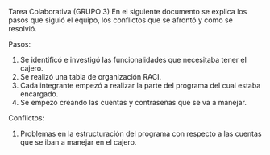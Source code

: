 Tarea Colaborativa (GRUPO 3) En el siguiente documento se explica los pasos que siguió el equipo, los conflictos que se afrontó y como se resolvió.

Pasos:
1. Se identificó e investigó las funcionalidades que necesitaba tener el cajero.
2. Se realizó una tabla de organización RACI.
3. Cada integrante empezó a realizar la parte del programa del cual estaba encargado.
4. Se empezó creando las cuentas y contraseñas que se va a manejar.

Conflictos:
1. Problemas en la estructuración del programa con respecto a las cuentas que se iban a manejar en el cajero.
